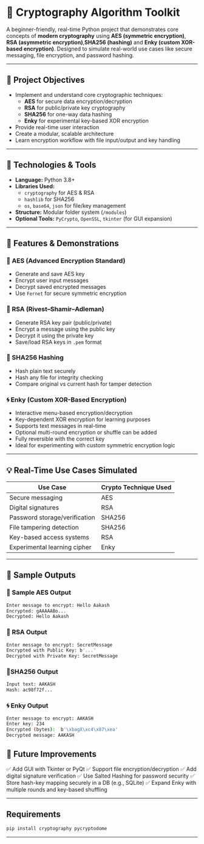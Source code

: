 # 🔐 Cryptography Algorithm Toolkit

A beginner-friendly, real-time Python project that demonstrates core concepts of **modern cryptography** using **AES (symmetric encryption)**, **RSA (asymmetric encryption)**,**SHA256 (hashing)** and **Enky (custom XOR-based encryption)**. Designed to simulate real-world use cases like secure messaging, file encryption, and password hashing.

---

## 📌 Project Objectives

- Implement and understand core cryptographic techniques:
  - **AES** for secure data encryption/decryption
  - **RSA** for public/private key cryptography
  - **SHA256** for one-way data hashing
  - **Enky** for experimental key-based XOR encryption
- Provide real-time user interaction
- Create a modular, scalable architecture
- Learn encryption workflow with file input/output and key handling

---

## 🧰 Technologies & Tools

- **Language:** Python 3.8+
- **Libraries Used:**
  - `cryptography` for AES & RSA
  - `hashlib` for SHA256
  - `os`, `base64`, `json` for file/key management
- **Structure:** Modular folder system (`/modules`)
- **Optional Tools:** `PyCrypto`, `OpenSSL`, `tkinter` (for GUI expansion)

---

## 🧪 Features & Demonstrations

### 🔐 AES (Advanced Encryption Standard)
- Generate and save AES key
- Encrypt user input messages
- Decrypt saved encrypted messages
- Use `Fernet` for secure symmetric encryption

### 🔑 RSA (Rivest–Shamir–Adleman)
- Generate RSA key pair (public/private)
- Encrypt a message using the public key
- Decrypt it using the private key
- Save/load RSA keys in `.pem` format

### 🔁 SHA256 Hashing
- Hash plain text securely
- Hash any file for integrity checking
- Compare original vs current hash for tamper detection

### 🌀 Enky (Custom XOR-Based Encryption)
- Interactive menu-based encryption/decryption
- Key-dependent XOR encryption for learning purposes
- Supports text messages in real-time
- Optional multi-round encryption or shuffle can be added
- Fully reversible with the correct key
- Ideal for experimenting with custom symmetric encryption logic

---

## 💡 Real-Time Use Cases Simulated

| Use Case                    | Crypto Technique Used |
|----------------------------|------------------------|
| Secure messaging           | AES                    |
| Digital signatures         | RSA                    |
| Password storage/verification | SHA256             |
| File tampering detection   | SHA256                 |
| Key-based access systems   | RSA                    |
| Experimental learning cipher| Enky                  |

---

## 🧪 Sample Outputs

### 🔐 Sample AES Output

```bash
Enter message to encrypt: Hello Aakash
Encrypted: gAAAAABo...
Decrypted: Hello Aakash
```

### 🔐 RSA Output

```bash
Enter message to encrypt: SecretMessage
Encrypted with Public Key: b'...'
Decrypted with Private Key: SecretMessage
```

### 🔐SHA256 Output

```bash
Input text: AAKASH
Hash: ac98f72f...
```
### 🌀 Enky Output

```bash
Enter message to encrypt: AAKASH
Enter key: 234
Encrypted (bytes):  b'\xbagX\xc4\x87\xea'
Decrypted message: AAKASH
```


## 📌 Future Improvements

✅ Add GUI with Tkinter or PyQt
✅ Support file encryption/decryption
✅ Add digital signature verification
✅ Use Salted Hashing for password security
✅ Store hash-key mapping securely in a DB (e.g., SQLite)
✅ Expand Enky with multiple rounds and key-based shuffling

---

## Requirements 

```bash
pip install cryptography pycryptodome
```

---


